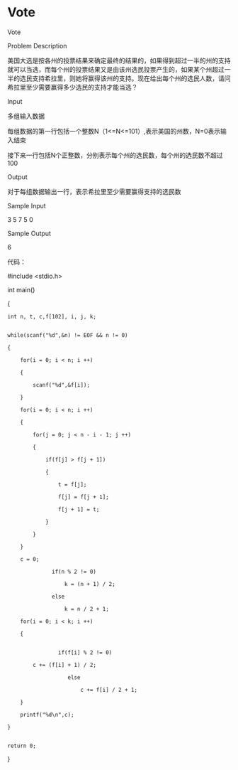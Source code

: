 # Vote

Vote

Problem Description

美国大选是按各州的投票结果来确定最终的结果的，如果得到超过一半的州的支持就可以当选，而每个州的投票结果又是由该州选民投票产生的，如果某个州超过一半的选民支持希拉里，则她将赢得该州的支持。现在给出每个州的选民人数，请问希拉里至少需要赢得多少选民的支持才能当选？


Input

多组输入数据

每组数据的第一行包括一个整数N（1<=N<=101）,表示美国的州数，N=0表示输入结束

接下来一行包括N个正整数，分别表示每个州的选民数，每个州的选民数不超过100

Output

对于每组数据输出一行，表示希拉里至少需要赢得支持的选民数

Sample Input

3 5 7 5 0

Sample Output

6


代码：

#include <stdio.h>


int main()

{

    int n, t, c,f[102], i, j, k;
    

    while(scanf("%d",&n) != EOF && n != 0)
    
    {
    
        for(i = 0; i < n; i ++)
        
        {
        
            scanf("%d",&f[i]);
            
        }
        
        for(i = 0; i < n; i ++)
        
        {
        
            for(j = 0; j < n - i - 1; j ++)
            
            {
            
                if(f[j] > f[j + 1])
                
                {
                
                    t = f[j];
                    
                    f[j] = f[j + 1];
                    
                    f[j + 1] = t;
                    
                }
                
            }
            
        }
        
        c = 0;
        
                  if(n % 2 != 0)
                  
                      k = (n + 1) / 2;
                      
                  else
                  
                      k = n / 2 + 1;
                      
        for(i = 0; i < k; i ++)
        
        {
        
                    
                    if(f[i] % 2 != 0)
                    
            c += (f[i] + 1) / 2;
            
                       else
                       
                           c += f[i] / 2 + 1;
                           
        }
        
        printf("%d\n",c);
        
    }
    

    return 0;
    
}

